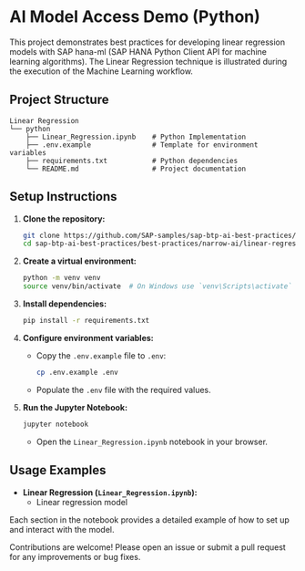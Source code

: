 # AI Model Access Demo (Python)

This project demonstrates best practices for developing linear regression models with SAP hana-ml (SAP HANA Python Client API for machine learning algorithms). The Linear Regression technique is illustrated during the execution of the Machine Learning workflow.

## Project Structure

```
Linear Regression
└── python
    ├── Linear_Regression.ipynb    # Python Implementation
    ├── .env.example               # Template for environment variables
    ├── requirements.txt           # Python dependencies
    └── README.md                  # Project documentation
```

## Setup Instructions

1. **Clone the repository:**

   ```bash
   git clone https://github.com/SAP-samples/sap-btp-ai-best-practices/
   cd sap-btp-ai-best-practices/best-practices/narrow-ai/linear-regression/python
   ```

2. **Create a virtual environment:**

   ```bash
   python -m venv venv
   source venv/bin/activate  # On Windows use `venv\Scripts\activate`
   ```

3. **Install dependencies:**

   ```bash
   pip install -r requirements.txt
   ```

4. **Configure environment variables:**

   - Copy the `.env.example` file to `.env`:
     ```bash
     cp .env.example .env
     ```
   - Populate the `.env` file with the required values.

5. **Run the Jupyter Notebook:**

   ```bash
   jupyter notebook
   ```

   - Open the `Linear_Regression.ipynb` notebook in your browser.

## Usage Examples

- **Linear Regression (`Linear_Regression.ipynb`):**
  - Linear regression model

Each section in the notebook provides a detailed example of how to set up and interact with the model.

Contributions are welcome! Please open an issue or submit a pull request for any improvements or bug fixes.
